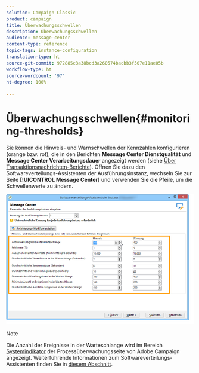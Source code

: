 ```yaml
---
solution: Campaign Classic
product: campaign
title: Überwachungsschwellen
description: Überwachungsschwellen
audience: message-center
content-type: reference
topic-tags: instance-configuration
translation-type: ht
source-git-commit: 972885c3a38bcd3a260574bacbb3f507e11ae05b
workflow-type: ht
source-wordcount: '97'
ht-degree: 100%

---
```



# Überwachungsschwellen{#monitoring-thresholds}

Sie können die Hinweis- und Warnschwellen der Kennzahlen konfigurieren (orange bzw. rot), die in den Berichten **Message Center Dienstqualität** und **Message Center Verarbeitungsdauer** angezeigt werden (siehe [Über Transaktionsnachrichten-Berichte](../../message-center/using/about-transactional-messaging-reports.md)). Öffnen Sie dazu den Softwareverteilungs-Assistenten der Ausführungsinstanz, wechseln Sie zur Seite **[!UICONTROL Message Center]** und verwenden Sie die Pfeile, um die Schwellenwerte zu ändern.

![](assets/messagecenter_monitor_events_001.png)

>[!NOTE]
>
>Die Anzahl der Ereignisse in der Warteschlange wird im Bereich [Systemindikator](../../production/using/monitoring-processes.md#system-indicators) der Prozessüberwachungsseite von Adobe Campaign angezeigt. Weiterführende Informationen zum Softwareverteilungs-Assistenten finden Sie in [diesem Abschnitt](../../installation/using/deploying-an-instance.md#deployment-wizard).


